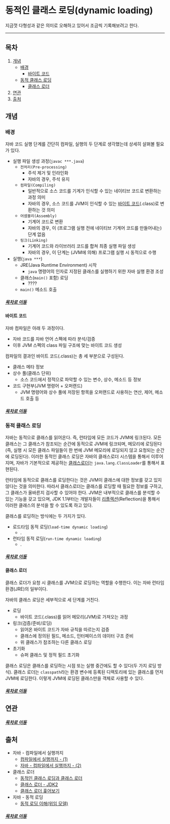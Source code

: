 동적인 클래스 로딩(dynamic loading)
=====
지금껏 다형성과 같은 의미로 오해하고 있어서 조금씩 기록해보려고 한다.
- - -
## 목차
1. [개념](#개념)
	* [배경](#배경)
		* [바이트 코드](#바이트-코드)
	* [동적 클래스 로딩](#동적-클래스-로딩)
		* [클래스 로더](#클래스-로더)
2. [연관](#연관)
3. [출처](#출처)

## 개념
### 배경
자바 코드 실행 단계를 간단히 컴파일, 실행의 두 단계로 생각했는데 상세히 살펴볼 필요가 있다.

* 실행 파일 생성 과정(`javac ***.java`)
	* `전처리(Pre-processing)`
		* 주석 제거 및 인라인화
		* 자바의 경우, 주석 유지
	* `컴파일(Compiling)`
		* 일반적으로 소스 코드를 기계가 인식할 수 있는 네이티브 코드로 변환하는 과정 의미
		* 자바의 경우, 소스 코드를 JVM이 인식할 수 있는 [바이트 코드](#바이트-코드)(.class)로 변환하는 것 의미
	* `어셈블리(Assembly)`
		* 기계어 코드로 변환
		* 자바의 경우, 이 (프로그램 실행 전에 네이티브 기계어 코드를 만들어내는) 단계 없음
	* `링크(Linking)`
		* 기계어 코드와 라이브러리 코드를 합쳐 최종 실행 파일 생성
		* 자바의 경우, 이 단계는 (JVM에 의해) 프로그램 실행 시 동적으로 수행
* 실행(`java ***`)
	* JRE(Java Runtime Environment) 시작
		* `java` 명령어의 인자로 지정된 클래스를 실행하기 위한 자바 실행 환경 조성
	* 클래스(`main()` 포함) 로딩
		* ????
	* `main()` 메소드 호출

##### [목차로 이동](#목차)

#### 바이트 코드
자바 컴파일은 아래 두 과정이다.

* 자바 코드를 자바 언어 스펙에 따라 분석/검증
* 이후 JVM 스펙의 class 파일 구조에 맞는 바이트 코드 생성

컴파일의 결과인 바이트 코드(.class)는 총 세 부분으로 구성된다.

* 클래스 메타 정보
* 상수 풀(클래스 단위)
	* 소스 코드에서 정적으로 파악할 수 있는 변수, 상수, 메소드 등 정보
* 코드 구현부(JVM 명령어 + 오퍼랜드)
	* JVM 명령어와 상수 풀에 저장된 항목을 오퍼랜드로 사용하는 연산, 제어, 메소드 호출 등

##### [목차로 이동](#목차)

### 동적 클래스 로딩
자바는 동적으로 클래스를 읽어온다. 즉, 런타임에 모든 코드가 JVM에 링크된다. 모든 클래스는 그 클래스가 참조되는 순간에 동적으로 JVM에 링크되며, 메모리에 로딩된다(즉, 실행 시 모든 클래스 파일들이 한 번에 JVM 메모리에 로딩되지 않고 요청되는 순간에 로딩된다). 이러한 동적인 클래스 로딩은 자바의 클래스로더 시스템을 통해서 이루어지며, 자바가 기본적으로 제공하는 [클래스로더](#클래스-로더)는 `java.lang.ClassLoader`를 통해서 표현된다.

런타임에 동적으로 클래스를 로딩한다는 것은 JVM이 클래스에 대한 정보를 갖고 있지 않다는 것을 의미한다. 따라서 클래스로더는 클래스를 로딩할 때 필요한 정보를 구하고, 그 클래스가 올바른지 검사할 수 있어야 한다. JVM은 내부적으로 클래스를 분석할 수 있는 기능을 갖고 있으며, JDK 1.1부터는 개발자들이 [리플렉션](https://github.com/nara1030/ThisIsJava/blob/master/docs/etc/polymorphism.md)(Reflection)을 통해서 이러한 클래스의 분석을 할 수 있도록 하고 있다.

클래스를 로딩하는 방식에는 두 가지가 있다.

* 로드타임 동적 로딩(`load-time dynamic loading`)
	* .
* 런타임 동적 로딩(`run-time dynamic loading`)
	* .

##### [목차로 이동](#목차)

#### 클래스 로더
클래스 로더가 요청 시 클래스를 JVM으로 로딩하는 역할을 수행한다. 이는 자바 런타임 환경(JRE)의 일부이다.

자바의 클래스 로딩은 세부적으로 세 단계를 거친다.

* 로딩
	* 바이트 코드(.class)를 읽어 메모리(JVM)로 가져오는 과정
* 링크(검증/준비/로딩)
	* 읽어온 바이트 코드가 자바 규칙을 따르는지 검증
	* 클래스에 정의된 필드, 메소드, 인터페이스의 데이터 구조 준비
	* 위 클래스가 참조하는 다른 클래스 로딩
* 초기화
	* 슈퍼 클래스 및 정적 필드 초기화

클래스 로딩은 클래스를 로딩하는 시점 또는 실행 중간에도 할 수 있다(두 가지 로딩 방식). 클래스 로더는 `classpath`라는 환경 변수에 등록된 디렉토리에 있는 클래스를 먼저 JVM에 로딩한다. 이렇게 JVM에 로딩된 클래스만을 객체로 사용할 수 있다.
	
##### [목차로 이동](#목차)

## 연관


##### [목차로 이동](#목차)

## 출처
* 자바 - 컴파일에서 실행까지
	* [컴파일에서 실행까지 - (1)](https://homoefficio.github.io/2019/01/31/Back-to-the-Essence-Java-%EC%BB%B4%ED%8C%8C%EC%9D%BC%EC%97%90%EC%84%9C-%EC%8B%A4%ED%96%89%EA%B9%8C%EC%A7%80-1/)
	* [자바 - 컴파일에서 실행까지 - (2)](https://homoefficio.github.io/2019/01/31/Back-to-the-Essence-Java-%EC%BB%B4%ED%8C%8C%EC%9D%BC%EC%97%90%EC%84%9C-%EC%8B%A4%ED%96%89%EA%B9%8C%EC%A7%80-2/)
* 클래스 로더
	* [동적인 클래스 로딩과 클래스 로더](https://javacan.tistory.com/entry/1)
	* [클래스 로더 - JDK2](https://javacan.tistory.com/entry/2)
	* [클래스 로더 훑어보기](https://homoefficio.github.io/2018/10/13/Java-%ED%81%B4%EB%9E%98%EC%8A%A4%EB%A1%9C%EB%8D%94-%ED%9B%91%EC%96%B4%EB%B3%B4%EA%B8%B0/)
* 자바 - 동적 로딩
	* [동적 로딩 이해(위임 모델)](https://futurists.tistory.com/43)
	
##### [목차로 이동](#목차)